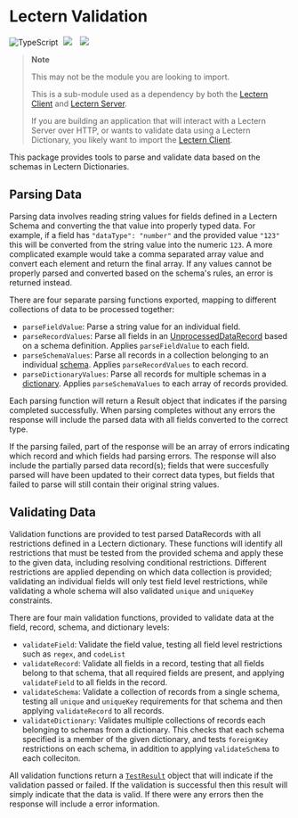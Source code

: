 # Lectern Validation 

![TypeScript](https://img.shields.io/badge/TypeScript-007ACC?style=for-the-badge&logo=typescript&logoColor=white)
[<img hspace="5" src="https://img.shields.io/badge/chat--with--developers-overture--slack-blue?style=for-the-badge">](http://slack.overture.bio)
[<img hspace="5" src="https://img.shields.io/badge/License-AGPL--3.0-blue?style=for-the-badge">](https://github.com/overture-stack/lectern/blob/develop/LICENSE)


> **Note**
>
> This may not be the module you are looking to import.
> 
> This is a sub-module used as a dependency by both the [Lectern Client](https://www.npmjs.com/package/@overture-stack/lectern-client) and [Lectern Server](https://github.com/overture-stack/lectern/blob/develop/apps/server/README.md). 
>
> If you are building an application that will interact with a Lectern Server over HTTP, or wants to validate data using a Lectern Dictionary, you likely want to import the [Lectern Client](https://www.npmjs.com/package/@overture-stack/lectern-client).

This package provides tools to parse and validate data based on the schemas in Lectern Dictionaries.

## Parsing Data
Parsing data involves reading string values for fields defined in a Lectern Schema and converting the that value into properly typed data. For example, if a field has `"dataType": "number"` and the provided value `"123"` this will be converted from the string value into the numeric `123`. A more complicated example would take a comma separated array value and convert each element and return the final array. If any values cannot be properly parsed and converted based on the schema's rules, an error is returned instead.

There are four separate parsing functions exported, mapping to different collections of data to be processed together:

- `parseFieldValue`: Parse a string value for an individual field.
- `parseRecordValues`: Parse all fields in an [UnprocessedDataRecord](https://github.com/overture-stack/lectern/blob/develop/docs/important-concepts.md#datarecord-and-unprocesseddatarecord) based on a schema definition. Applies `parseFieldValue` to each field.
- `parseSchemaValues`: Parse all records in a collection belonging to an individual [schema](https://github.com/overture-stack/lectern/blob/develop/docs/important-concepts.md#schema). Applies `parseRecordValues` to each record.
- `parseDictionaryValues`: Parse all records for multiple schemas in a [dictionary](https://github.com/overture-stack/lectern/blob/develop/docs/important-concepts.md#dictionary). Applies `parseSchemaValues` to each array of records provided.

Each parsing function will return a Result object that indicates if the parsing completed successfully. When parsing completes without any errors the response will include the parsed data with all fields converted to the correct type.

If the parsing failed, part of the response will be an array of errors indicating which record and which fields had parsing errors. The response will also include the partially parsed data record(s); fields that were succesfully parsed will have been updated to their correct data types, but fields that failed to parse will still contain their original string values.

## Validating Data

Validation functions are provided to test parsed DataRecords with all restrictions defined in a Lectern dictionary. These functions will identify all restrictions that must be tested from the provided schema and apply these to the given data, including resolving conditional restrictions. Different restrictions are applied depending on which data collection is provided; validating an individual fields will only test field level restrictions, while validating a whole schema will also validated `unique` and `uniqueKey` constraints.

There are four main validation functions, provided to validate data at the field, record, schema, and dictionary levels:

- `validateField`: Validate the field value, testing all field level restrictions such as `regex`, and `codeList`
- `validateRecord`: Validate all fields in a record, testing that all fields belong to that schema, that all required fields are present, and applying `validateField` to all fields in the record.
- `validateSchema`: Validate a collection of records from a single schema, testing all `unique` and `uniqueKey` requirements for that schema and then applying `validateRecord` to all records.
- `validateDictionary`: Validates multiple collections of records each belonging to schemas from a dictionary.  This checks that each schema specified is a member of the given dictionary, and tests `foreignKey` restrictions on each schema, in addition to applying `validateSchema` to each colleciton.

All validation functions return a [`TestResult`](https://github.com/overture-stack/lectern/blob/develop/docs/important-concepts.md#testresult) object that will indicate if the validation passed or failed. If the validation is successful then this result will simply indicate that the data is valid. If there were any errors then the response will include a error information.

